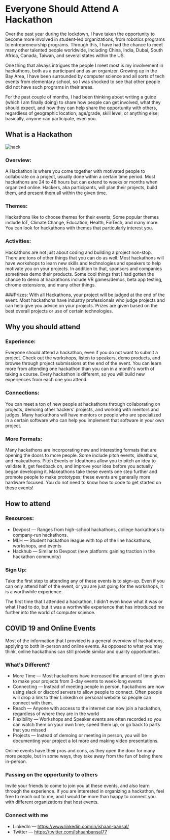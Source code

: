 # Everyone Should Attend A Hackathon

Over the past year during the lockdown, I have taken the opportunity to become more involved in student-led organizations, from robotics programs to entrepreneurship programs. Through this, I have had the chance to meet many other talented people worldwide, including China, India, Dubai, South Africa, Canada, Taiwan, and several states within the US.

One thing that always intrigues the people I meet most is my involvement in hackathons, both as a participant and as an organizer. Growing up in the Bay Area, I have been surrounded by computer science and all sorts of tech events from elementary school, so I was shocked to see that other people did not have such programs in their areas.

For the past couple of months, I had been thinking about writing a guide (which I am finally doing) to share how people can get involved, what they should expect, and how they can help share the opportunity with others, regardless of geographic location, age/grade, skill level, or anything else; basically, anyone can participate, even you.


## What is a Hackathon
![hack](https://user-images.githubusercontent.com/35862574/117558996-6b4f1700-b036-11eb-8d0d-125f1fd5a43b.jpeg)

### Overview: 
A Hackathon is where you come together with motivated people to collaborate on a project, usually done within a certain time period. Most hackathons are 24 to 48 hours but can extend to weeks or months when organized online. Hackers, aka participants, will plan their projects, build them, and present them all within the given time.

### Themes:
Hackathons like to choose themes for their events; Some popular themes include IoT, Climate Change, Education, Health, FinTech, and many more. You can look for hackathons with themes that particularly interest you.

### Activities: 
Hackathons are not just about coding and building a project non-stop. There are tons of other things that you can do as well. Most hackathons will have workshops to learn new skills and technologies and speakers to help motivate you on your projects. In addition to that, sponsors and companies sometimes demo their products. Some cool things that I had gotten the chance to demo at hackathons include VR games/demos, beta app testing, chrome extensions, and many other things. 

###Prizes: 
With all Hackathons, your project will be judged at the end of the event. Most hackathons have industry professionals who judge projects and can help give you advice on your projects. Prizes are given based on the best overall projects or use of certain technologies.

## Why you should attend
### Experience: 
Everyone should attend a hackathon, even if you do not want to submit a project. Check out the workshops, listen to speakers, demo products, and browse through project submissions at the end of the event. You can learn more from attending one hackathon than you can in a month's worth of taking a course. Every hackathon is different, so you will build new experiences from each one you attend.

### Connections: 
You can meet a ton of new people at hackathons through collaborating on projects, demoing other hackers' projects, and working with mentors and judges. Many hackathons will have mentors or people who are specialized in a certain software who can help you implement that software in your own project.

### More Formats: 
Many hackathons are incorporating new and interesting formats that are opening the doors to more people. Some include pitch events, ideathons, and makeathons. Pitch Events or Ideathons allow you to pitch an idea to validate it, get feedback on, and improve your idea before you actually began developing it. Makeathons take these events one step further and promote people to make prototypes; these events are generally more hardware focused. You do not need to know how to code to get started on these events!

## How to attend
### Resources:
* Devpost — Ranges from high-school hackathons, college hackathons to company-run hackathons.
* MLH — Student hackathon league with top of the line hackathons, workshops, and events
* Hackhub — Similar to Devpost (new platform: gaining traction in the hackathon community)

### Sign Up: 
Take the first step to attending any of these events is to sign-up. Even if you can only attend half of the event, or you are just going for the workshops, it is a worthwhile experience.

The first time that I attended a hackathon, I didn’t even know what it was or what I had to do, but it was a worthwhile experience that has introduced me further into the world of computer science.

## COVID 19 and Online Events
Most of the information that I provided is a general overview of hackathons, applying to both in-person and online events. As opposed to what you may think, online hackathons can still provide similar and quality opportunities.

### What's Different?
* More Time — Most hackathons have increased the amount of time given to make your projects from 3-day events to week-long events
* Connecting — Instead of meeting people in person, hackathons are now using slack or discord servers to allow people to connect. Often people will drop a link to their LinkedIn or personal website so people can connect with them.
* Reach — Anyone with access to the internet can now join a hackathon, regardless of where they are in the world
* Flexibility — Workshops and Speaker events are often recorded so you can watch them on your own time, speed them up, or go back to parts that you missed
* Projects — Instead of demoing or meeting in person, you will be documenting your project a lot more and making video presentations.


Online events have their pros and cons, as they open the door for many more people, but in some ways, they take away from the fun of being there in-person.

### Passing on the opportunity to others
Invite your friends to come to join you at these events, and also learn through the experience.
If you are interested in organizing a hackathon, feel free to reach out to me, and I would be more than happy to connect you with different organizations that host events.

### Connect with me
* LinkedIn — https://www.linkedin.com/in/ishaan-bansal/
* Twitter — https://twitter.com/Ishaanbansal77
